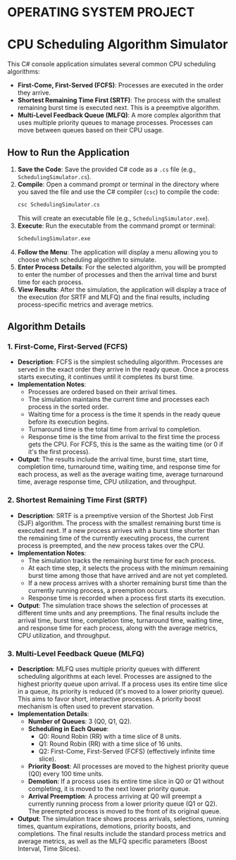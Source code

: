 # OPERATING SYSTEM PROJECT 
# CPU Scheduling Algorithm Simulator

This C# console application simulates several common CPU scheduling algorithms:

* **First-Come, First-Served (FCFS)**: Processes are executed in the order they arrive.
* **Shortest Remaining Time First (SRTF)**: The process with the smallest remaining burst time is executed next. This is a preemptive algorithm.
* **Multi-Level Feedback Queue (MLFQ)**: A more complex algorithm that uses multiple priority queues to manage processes. Processes can move between queues based on their CPU usage.

## How to Run the Application

1.  **Save the Code**: Save the provided C# code as a `.cs` file (e.g., `SchedulingSimulator.cs`).
2.  **Compile**: Open a command prompt or terminal in the directory where you saved the file and use the C# compiler (`csc`) to compile the code:
    ```bash
    csc SchedulingSimulator.cs
    ```
    This will create an executable file (e.g., `SchedulingSimulator.exe`).
3.  **Execute**: Run the executable from the command prompt or terminal:
    ```bash
    SchedulingSimulator.exe
    ```
4.  **Follow the Menu**: The application will display a menu allowing you to choose which scheduling algorithm to simulate.
5.  **Enter Process Details**: For the selected algorithm, you will be prompted to enter the number of processes and then the arrival time and burst time for each process.
6.  **View Results**: After the simulation, the application will display a trace of the execution (for SRTF and MLFQ) and the final results, including process-specific metrics and average metrics.

## Algorithm Details

### 1. First-Come, First-Served (FCFS)

* **Description**: FCFS is the simplest scheduling algorithm. Processes are served in the exact order they arrive in the ready queue. Once a process starts executing, it continues until it completes its burst time.
* **Implementation Notes**:
    * Processes are ordered based on their arrival times.
    * The simulation maintains the current time and processes each process in the sorted order.
    * Waiting time for a process is the time it spends in the ready queue before its execution begins.
    * Turnaround time is the total time from arrival to completion.
    * Response time is the time from arrival to the first time the process gets the CPU. For FCFS, this is the same as the waiting time (or 0 if it's the first process).
* **Output**: The results include the arrival time, burst time, start time, completion time, turnaround time, waiting time, and response time for each process, as well as the average waiting time, average turnaround time, average response time, CPU utilization, and throughput.

### 2. Shortest Remaining Time First (SRTF)

* **Description**: SRTF is a preemptive version of the Shortest Job First (SJF) algorithm. The process with the smallest remaining burst time is executed next. If a new process arrives with a burst time shorter than the remaining time of the currently executing process, the current process is preempted, and the new process takes over the CPU.
* **Implementation Notes**:
    * The simulation tracks the remaining burst time for each process.
    * At each time step, it selects the process with the minimum remaining burst time among those that have arrived and are not yet completed.
    * If a new process arrives with a shorter remaining burst time than the currently running process, a preemption occurs.
    * Response time is recorded when a process first starts its execution.
* **Output**: The simulation trace shows the selection of processes at different time units and any preemptions. The final results include the arrival time, burst time, completion time, turnaround time, waiting time, and response time for each process, along with the average metrics, CPU utilization, and throughput.

### 3. Multi-Level Feedback Queue (MLFQ)

* **Description**: MLFQ uses multiple priority queues with different scheduling algorithms at each level. Processes are assigned to the highest priority queue upon arrival. If a process uses its entire time slice in a queue, its priority is reduced (it's moved to a lower priority queue). This aims to favor short, interactive processes. A priority boost mechanism is often used to prevent starvation.
* **Implementation Details**:
    * **Number of Queues**: 3 (Q0, Q1, Q2).
    * **Scheduling in Each Queue**:
        * Q0: Round Robin (RR) with a time slice of 8 units.
        * Q1: Round Robin (RR) with a time slice of 16 units.
        * Q2: First-Come, First-Served (FCFS) (effectively infinite time slice).
    * **Priority Boost**: All processes are moved to the highest priority queue (Q0) every 100 time units.
    * **Demotion**: If a process uses its entire time slice in Q0 or Q1 without completing, it is moved to the next lower priority queue.
    * **Arrival Preemption**: A process arriving at Q0 will preempt a currently running process from a lower priority queue (Q1 or Q2). The preempted process is moved to the front of its original queue.
* **Output**: The simulation trace shows process arrivals, selections, running times, quantum expirations, demotions, priority boosts, and completions. The final results include the standard process metrics and average metrics, as well as the MLFQ specific parameters (Boost Interval, Time Slices).
